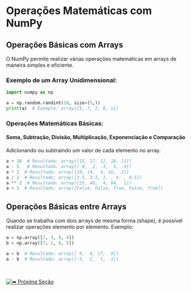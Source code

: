 # Operações Matemáticas com NumPy

## Operações Básicas com Arrays

O NumPy permite realizar várias operações matemáticas em arrays de maneira simples e eficiente.

### Exemplo de um Array Unidimensional:

```python
import numpy as np

a = np.random.randint(10, size=(5,))
print(a)  # Exemplo: array([5, 7, 2, 8, 1])
```

### Operações Matemáticas Básicas:
#### Soma, Subtração, Divisão, Multiplicação, Exponenciação e Comparação
Adicionando ou subtraindo um valor de cada elemento no array.
```python
a + 10  # Resultado: array([15, 17, 12, 18, 11])
a - 5   # Resultado: array([ 0,  2, -3,  3, -4])
a * 2  # Resultado: array([10, 14,  4, 16,  2])
a / 2  # Resultado: array([2.5, 3.5, 1. , 4. , 0.5])
a ** 2  # Resultado: array([25, 49,  4, 64,  1])
a < 5  # Resultado: array([False, False, True, False, True])
```


## Operações Básicas entre Arrays
Quando se trabalha com dois arrays de mesma forma (shape), é possível realizar operações elemento por elemento. Exemplo:
```python
a = np.array([2, 3, 9, 4])
b = np.array([7, 1, 8, 5])

a + b  # Resultado: array([ 9,  4, 17,  9])
a - b  # Resultado: array([-5,  2,  1, -1])
```

<br>

[![➡ Próxima Seção](https://img.shields.io/badge/-%E2%9E%A1_Pr%C3%B3xima_Se%C3%A7%C3%A3o:_Fun%C3%A7%C3%B5es_de_Agrega%C3%A7%C3%A3o_e_Reshape-blue?style=for-the-badge&color=007BFF)](https://github.com/biankyrou/data-science-lab/blob/main/Guia%20de%20Estudos/3-%20Numpy/3-%20Fun%C3%A7%C3%B5es%20de%20Agrega%C3%A7%C3%A3o%20e%20Reshape.md)
